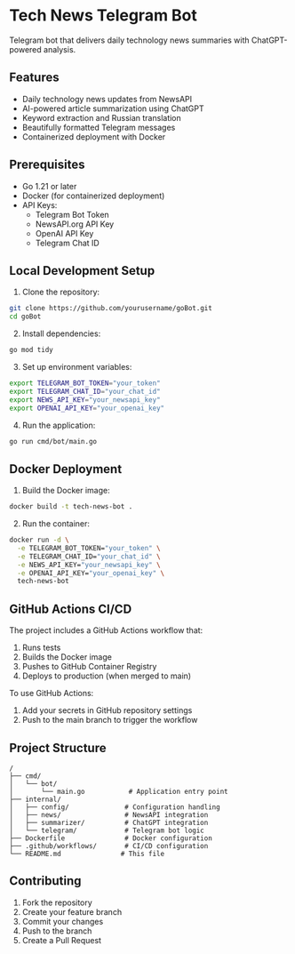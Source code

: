 # Tech News Telegram Bot

Telegram bot that delivers daily technology news summaries with ChatGPT-powered analysis.

## Features

- Daily technology news updates from NewsAPI
- AI-powered article summarization using ChatGPT
- Keyword extraction and Russian translation
- Beautifully formatted Telegram messages
- Containerized deployment with Docker

## Prerequisites

- Go 1.21 or later
- Docker (for containerized deployment)
- API Keys:
  - Telegram Bot Token
  - NewsAPI.org API Key
  - OpenAI API Key
  - Telegram Chat ID

## Local Development Setup

1. Clone the repository:
```bash
git clone https://github.com/yourusername/goBot.git
cd goBot
```

2. Install dependencies:
```bash
go mod tidy
```

3. Set up environment variables:
```bash
export TELEGRAM_BOT_TOKEN="your_token"
export TELEGRAM_CHAT_ID="your_chat_id"
export NEWS_API_KEY="your_newsapi_key"
export OPENAI_API_KEY="your_openai_key"
```

4. Run the application:
```bash
go run cmd/bot/main.go
```

## Docker Deployment

1. Build the Docker image:
```bash
docker build -t tech-news-bot .
```

2. Run the container:
```bash
docker run -d \
  -e TELEGRAM_BOT_TOKEN="your_token" \
  -e TELEGRAM_CHAT_ID="your_chat_id" \
  -e NEWS_API_KEY="your_newsapi_key" \
  -e OPENAI_API_KEY="your_openai_key" \
  tech-news-bot
```

## GitHub Actions CI/CD

The project includes a GitHub Actions workflow that:
1. Runs tests
2. Builds the Docker image
3. Pushes to GitHub Container Registry
4. Deploys to production (when merged to main)

To use GitHub Actions:
1. Add your secrets in GitHub repository settings
2. Push to the main branch to trigger the workflow

## Project Structure

```
/
├── cmd/
│   └── bot/
│       └── main.go           # Application entry point
├── internal/
│   ├── config/              # Configuration handling
│   ├── news/                # NewsAPI integration
│   ├── summarizer/          # ChatGPT integration
│   └── telegram/            # Telegram bot logic
├── Dockerfile               # Docker configuration
├── .github/workflows/       # CI/CD configuration
└── README.md               # This file
```

## Contributing

1. Fork the repository
2. Create your feature branch
3. Commit your changes
4. Push to the branch
5. Create a Pull Request 